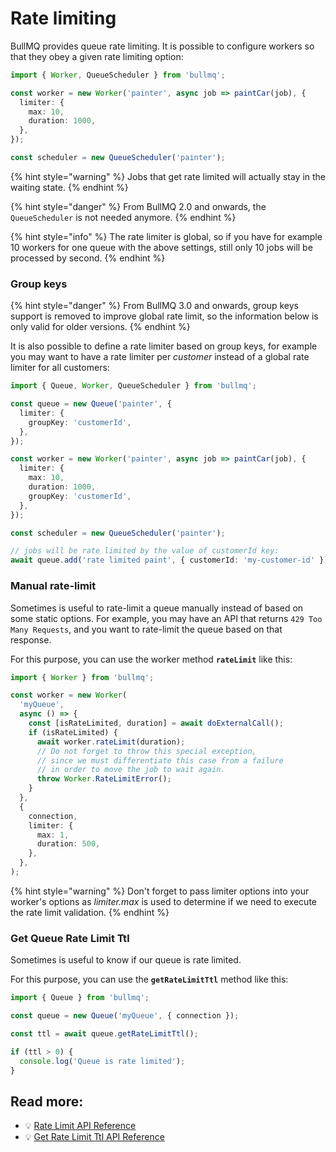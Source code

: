 # Rate limiting

BullMQ provides queue rate limiting. It is possible to configure workers so that they obey a given rate limiting option:

```typescript
import { Worker, QueueScheduler } from 'bullmq';

const worker = new Worker('painter', async job => paintCar(job), {
  limiter: {
    max: 10,
    duration: 1000,
  },
});

const scheduler = new QueueScheduler('painter');
```

{% hint style="warning" %}
Jobs that get rate limited will actually stay in the waiting state.
{% endhint %}

{% hint style="danger" %}
From BullMQ 2.0 and onwards, the `QueueScheduler` is not needed anymore.
{% endhint %}

{% hint style="info" %}
The rate limiter is global, so if you have for example 10 workers for one queue with the above settings, still only 10 jobs will be processed by second.
{% endhint %}

### Group keys

{% hint style="danger" %}
From BullMQ 3.0 and onwards, group keys support is removed to improve global rate limit, so the information below is only valid for older versions.
{% endhint %}

It is also possible to define a rate limiter based on group keys, for example you may want to have a rate limiter per _customer_ instead of a global rate limiter for all customers:

```typescript
import { Queue, Worker, QueueScheduler } from 'bullmq';

const queue = new Queue('painter', {
  limiter: {
    groupKey: 'customerId',
  },
});

const worker = new Worker('painter', async job => paintCar(job), {
  limiter: {
    max: 10,
    duration: 1000,
    groupKey: 'customerId',
  },
});

const scheduler = new QueueScheduler('painter');

// jobs will be rate limited by the value of customerId key:
await queue.add('rate limited paint', { customerId: 'my-customer-id' });
```

### Manual rate-limit

Sometimes is useful to rate-limit a queue manually instead of based on some static options. For example, you may have an API that returns `429 Too Many Requests`, and you want to rate-limit the queue based on that response.

For this purpose, you can use the worker method **`rateLimit`** like this:

```typescript
import { Worker } from 'bullmq';

const worker = new Worker(
  'myQueue',
  async () => {
    const [isRateLimited, duration] = await doExternalCall();
    if (isRateLimited) {
      await worker.rateLimit(duration);
      // Do not forget to throw this special exception,
      // since we must differentiate this case from a failure
      // in order to move the job to wait again.
      throw Worker.RateLimitError();
    }
  },
  {
    connection,
    limiter: {
      max: 1,
      duration: 500,
    },
  },
);
```

{% hint style="warning" %}
Don't forget to pass limiter options into your worker's options as _limiter.max_ is used to determine if we need to execute the rate limit validation.
{% endhint %}

### Get Queue Rate Limit Ttl

Sometimes is useful to know if our queue is rate limited.

For this purpose, you can use the **`getRateLimitTtl`** method like this:

```typescript
import { Queue } from 'bullmq';

const queue = new Queue('myQueue', { connection });

const ttl = await queue.getRateLimitTtl();

if (ttl > 0) {
  console.log('Queue is rate limited');
}
```

## Read more:

- 💡 [Rate Limit API Reference](https://api.docs.bullmq.io/classes/v5.Worker.html#rateLimit)
- 💡 [Get Rate Limit Ttl API Reference](https://api.docs.bullmq.io/classes/v5.Queue.html#getRateLimitTtl)
